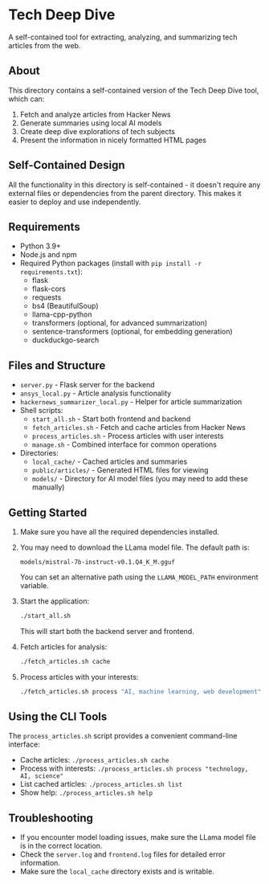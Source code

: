 # Tech Deep Dive

A self-contained tool for extracting, analyzing, and summarizing tech articles from the web.

## About

This directory contains a self-contained version of the Tech Deep Dive tool, which can:
1. Fetch and analyze articles from Hacker News
2. Generate summaries using local AI models
3. Create deep dive explorations of tech subjects
4. Present the information in nicely formatted HTML pages

## Self-Contained Design

All the functionality in this directory is self-contained - it doesn't require any external files or dependencies from the parent directory. This makes it easier to deploy and use independently.

## Requirements

- Python 3.9+
- Node.js and npm
- Required Python packages (install with `pip install -r requirements.txt`):
  - flask
  - flask-cors
  - requests
  - bs4 (BeautifulSoup)
  - llama-cpp-python
  - transformers (optional, for advanced summarization)
  - sentence-transformers (optional, for embedding generation)
  - duckduckgo-search

## Files and Structure

- `server.py` - Flask server for the backend
- `ansys_local.py` - Article analysis functionality
- `hackernews_summarizer_local.py` - Helper for article summarization
- Shell scripts:
  - `start_all.sh` - Start both frontend and backend
  - `fetch_articles.sh` - Fetch and cache articles from Hacker News
  - `process_articles.sh` - Process articles with user interests
  - `manage.sh` - Combined interface for common operations
- Directories:
  - `local_cache/` - Cached articles and summaries
  - `public/articles/` - Generated HTML files for viewing
  - `models/` - Directory for AI model files (you may need to add these manually)

## Getting Started

1. Make sure you have all the required dependencies installed.

2. You may need to download the LLama model file. The default path is:
   ```
   models/mistral-7b-instruct-v0.1.Q4_K_M.gguf
   ```
   You can set an alternative path using the `LLAMA_MODEL_PATH` environment variable.

3. Start the application:
   ```bash
   ./start_all.sh
   ```
   This will start both the backend server and frontend.

4. Fetch articles for analysis:
   ```bash
   ./fetch_articles.sh cache
   ```

5. Process articles with your interests:
   ```bash
   ./fetch_articles.sh process "AI, machine learning, web development"
   ```

## Using the CLI Tools

The `process_articles.sh` script provides a convenient command-line interface:

- Cache articles: `./process_articles.sh cache`
- Process with interests: `./process_articles.sh process "technology, AI, science"`
- List cached articles: `./process_articles.sh list`
- Show help: `./process_articles.sh help`

## Troubleshooting

- If you encounter model loading issues, make sure the LLama model file is in the correct location.
- Check the `server.log` and `frontend.log` files for detailed error information.
- Make sure the `local_cache` directory exists and is writable. 